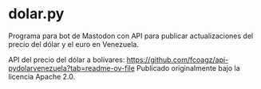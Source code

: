# dolar.py
Programa para bot de Mastodon con API para publicar actualizaciones del precio del dólar y el euro en Venezuela.

API del precio del dólar a bolívares: https://github.com/fcoagz/api-pydolarvenezuela?tab=readme-ov-file
Publicado originalmente bajo la licencia Apache 2.0.
